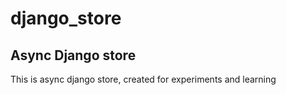 # django_store
## Async Django store

This is async django store, created for experiments and learning
